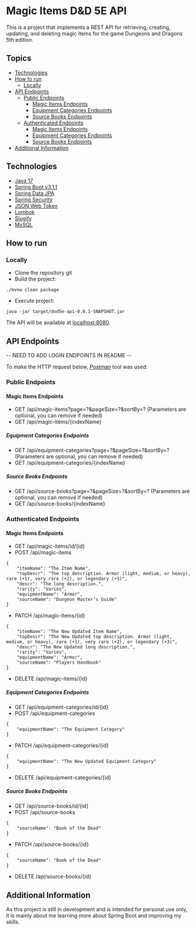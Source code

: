 # Magic Items D&D 5E API

This is a project that implements a REST API for retrieving, creating, updating, and deleting magic items for the game
Dungeons and Dragons 5th edition.

## Topics

- [Technologies](https://github.com/jawwadbr/dnd5e-magicItems-api#technologies)
- [How to run](https://github.com/jawwadbr/dnd5e-magicItems-api#how-to-run)
    * [Locally](https://github.com/jawwadbr/dnd5e-magicItems-api#locally)
- [API Endpoints](https://github.com/jawwadbr/dnd5e-magicItems-api#api-endpoints)
    * [Public Endpoints](https://github.com/jawwadbr/dnd5e-magicItems-api#magic-items-endpoints)
      * [Magic Items Endpoints](https://github.com/jawwadbr/dnd5e-magicItems-api#magic-items-endpoints)
      * [Equipment Categories Endpoints](https://github.com/jawwadbr/dnd5e-magicItems-api#equipment-categories-endpoints)
      * [Source Books Endpoints](https://github.com/jawwadbr/dnd5e-magicItems-api#source-books-endpoints)
    * [Authenticated Endpoints](https://github.com/jawwadbr/dnd5e-magicItems-api#authenticated-endpoints-security-need-implementation-all-endpoints-below-are-available-to-all)
      * [Magic Items Endpoints](https://github.com/jawwadbr/dnd5e-magicItems-api#magic-items-endpoints-1)
      * [Equipment Categories Endpoints](https://github.com/jawwadbr/dnd5e-magicItems-api#equipment-categories-endpoints-1)
      * [Source Books Endpoints](https://github.com/jawwadbr/dnd5e-magicItems-api#source-books-endpoints-1)
- [Additional Information](https://github.com/jawwadbr/dnd5e-magicItems-api#additional-information)

## Technologies

- [Java 17](https://docs.oracle.com/en/java/javase/17/)
- [Spring Boot v3.1.1](https://spring.io/projects/spring-boot)
- [Spring Data JPA](https://docs.spring.io/spring-data/data-jpa/docs/current/reference/html/#repositories)
- [Spring Security](https://docs.spring.io/spring-security/reference/index.html)
- [JSON Web Token](https://jwt.io/introduction)
- [Lombok](https://projectlombok.org/features/)
- [Slugify](https://github.com/slugify/slugify)
- [MySQL](https://dev.mysql.com/doc/)

## How to run

### Locally

- Clone the repository git
- Build the project:

```
./mvnw clean package
```

- Execute project:

```
java -jar target/dnd5e-api-0.0.1-SNAPSHOT.jar
```

The API will be available at [localhost:8080](http://localhost:8080).

## API Endpoints

-- NEED TO ADD LOGIN ENDPOINTS IN README -- 

To make the HTTP request below, [Postman](https://www.postman.com) tool was used:

### Public Endpoints

#### Magic Items Endpoints

- GET /api/magic-items?page=?&pageSize=?&sortBy=? (Parameters are optional, you can remove if needed)
- GET /api/magic-items/{indexName}

##### Equipment Categories Endpoints

- GET /api/equipment-categories?page=?&pageSize=?&sortBy=? (Parameters are optional, you can remove if needed)
- GET /api/equipment-categories/{indexName}

##### Source Books Endpoints

- GET /api/source-books?page=?&pageSize=?&sortBy=? (Parameters are optional, you can remove if needed)
- GET /api/source-books/{indexName}

### Authenticated Endpoints

#### Magic Items Endpoints

- GET /api/magic-items/id/{id}
- POST /api/magic-items

```
{
    "itemName": "The Item Name",
    "topDescr": "The top description. Armor (light, medium, or heavy), rare (+1), very rare (+2), or legendary (+3)",
    "descr": "The long description.",
    "rarity": "Varies",
    "equipmentName": "Armor",
    "sourceName": "Dungeon Master’s Guide"
}
```

- PATCH /api/magic-items/{id}

```
{
    "itemName": "The New Updated Item Name",
    "topDescr": "The New Updated top description. Armor (light, medium, or heavy), rare (+1), very rare (+2), or legendary (+3)",
    "descr": "The New Updated long description.",
    "rarity": "Varies",
    "equipmentName": "Armor",
    "sourceName": "Players Handbook"
}
```

- DELETE /api/magic-items/{id}

##### Equipment Categories Endpoints

- GET /api/equipment-categories/id/{id}
- POST /api/equipment-categories

```
{
    "equipmentName": "The Equipment Category"
}
```

- PATCH /api/equipment-categories/{id}

```
{
    "equipmentName": "The New Updated Equipment Category"
}
```

- DELETE /api/equipment-categories/{id}

##### Source Books Endpoints

- GET /api/source-books/id/{id}
- POST /api/source-books

```
{
    "sourceName": "Book of the Dead"
}
```

- PATCH /api/source-books/{id}

```
{
    "sourceName": "Book of the Dead"
}
```

- DELETE /api/source-books/{id}

## Additional Information

As this project is still in development and is intended for personal use only, it is mainly about me learning more about
Spring Boot and improving my skills.

